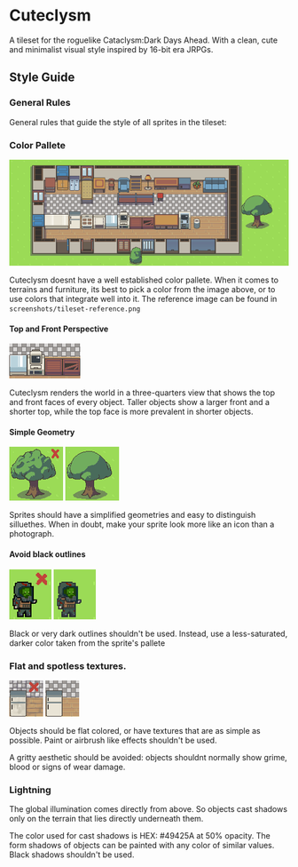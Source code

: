 
# Cuteclysm
A tileset for the roguelike Cataclysm:Dark Days Ahead. With a clean, cute and minimalist visual style inspired by 16-bit era JRPGs.

## Style Guide

### General Rules
General rules that guide the style of all sprites in the tileset:

### Color Pallete
![Current screenshot](screenshots/tileset-reference.png)

Cuteclysm doesnt have a well established color pallete. When it comes to terrains and furniture, its best to pick a color from the image above, or to use colors that integrate well into it. The reference image can be found in `screenshots/tileset-reference.png`

#### Top and Front Perspective
![Current screenshot](/screenshots/doc_images/perspective.png)

Cuteclysm renders the world in a three-quarters view that shows the top and front faces of every object.  Taller objects show a larger front and a shorter top, while the top face is more prevalent in shorter objects.

#### Simple Geometry
![Current screenshot](/screenshots/doc_images/bad-tree.png) ![Current screenshot](/screenshots/doc_images/good-tree.png)

Sprites should have a simplified geometries and easy to distinguish silluethes. When in doubt, make your sprite look more like an icon than a photograph.

#### Avoid black outlines

![Current screenshot](/screenshots/doc_images/bad-outline.png) ![Current screenshot](/screenshots/doc_images/good-outline.png) 

Black or very dark outlines shouldn't be used. Instead, use a less-saturated, darker color taken from the sprite's pallete

### Flat and spotless textures.
![Current screenshot](/screenshots/doc_images/bad-texture.png) ![Current screenshot](/screenshots/doc_images/good-texture.png) 

Objects should be flat colored, or have textures that are as simple as possible. Paint or airbrush like effects shouldn't be used.

A gritty aesthetic should be avoided: objects shouldnt normally show grime, blood or signs of wear damage.

### Lightning

The global illumination comes directly from above. So objects cast shadows only on the terrain that lies directly underneath them.

The color used for cast shadows is HEX: #49425A at 50% opacity. The form shadows of objects can be painted with any color of similar values.  Black shadows shouldn't be used.
